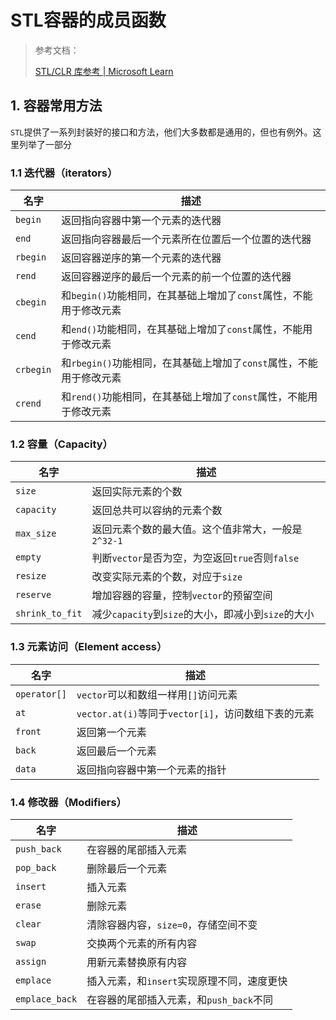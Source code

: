 # STL容器的成员函数

> 参考文档：
>
> [STL/CLR 库参考 | Microsoft Learn](https://learn.microsoft.com/zh-cn/cpp/dotnet/stl-clr-library-reference?view=msvc-170)

## 1. 容器常用方法

`STL`提供了一系列封装好的接口和方法，他们大多数都是通用的，但也有例外。这里列举了一部分

### 1.1 迭代器（iterators）

| 名字      | 描述                                                         |
| --------- | ------------------------------------------------------------ |
| `begin`   | 返回指向容器中第一个元素的迭代器                             |
| `end`     | 返回指向容器最后一个元素所在位置后一个位置的迭代器           |
| `rbegin`  | 返回容器逆序的第一个元素的迭代器                             |
| `rend`    | 返回容器逆序的最后一个元素的前一个位置的迭代器               |
| `cbegin`  | 和`begin()`功能相同，在其基础上增加了`const`属性，不能用于修改元素 |
| `cend`    | 和`end()`功能相同，在其基础上增加了`const`属性，不能用于修改元素 |
| `crbegin` | 和`rbegin()`功能相同，在其基础上增加了`const`属性，不能用于修改元素 |
| `crend`   | 和`rend()`功能相同，在其基础上增加了`const`属性，不能用于修改元素 |

### 1.2 容量（Capacity）

| 名字            | 描述                                               |
| --------------- | -------------------------------------------------- |
| `size`          | 返回实际元素的个数                                 |
| `capacity`      | 返回总共可以容纳的元素个数                         |
| `max_size`      | 返回元素个数的最大值。这个值非常大，一般是`2^32-1` |
| `empty`         | 判断`vector`是否为空，为空返回`true`否则`false`    |
| `resize`        | 改变实际元素的个数，对应于`size`                   |
| `reserve`       | 增加容器的容量，控制`vector`的预留空间             |
| `shrink_to_fit` | 减少`capacity`到`size`的大小，即减小到`size`的大小 |

### 1.3 元素访问（Element access）

| 名字         | 描述                                                |
| ------------ | --------------------------------------------------- |
| `operator[]` | `vector`可以和数组一样用`[]`访问元素                |
| `at`         | `vector.at(i)`等同于`vector[i]`，访问数组下表的元素 |
| `front`      | 返回第一个元素                                      |
| `back`       | 返回最后一个元素                                    |
| `data`       | 返回指向容器中第一个元素的指针                      |

### 1.4 修改器（Modifiers）

| 名字           | 描述                                       |
| -------------- | ------------------------------------------ |
| `push_back`    | 在容器的尾部插入元素                       |
| `pop_back`     | 删除最后一个元素                           |
| `insert`       | 插入元素                                   |
| `erase`        | 删除元素                                   |
| `clear`        | 清除容器内容，`size=0`，存储空间不变       |
| `swap`         | 交换两个元素的所有内容                     |
| `assign`       | 用新元素替换原有内容                       |
| `emplace`      | 插入元素，和`insert`实现原理不同，速度更快 |
| `emplace_back` | 在容器的尾部插入元素，和`push_back`不同    |
